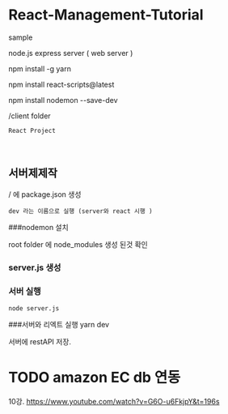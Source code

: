 # React-Management-Tutorial
sample


node.js express server ( web server )


npm install -g yarn 

npm install react-scripts@latest


npm install nodemon --save-dev






/client   folder

    React Project 


​     
## 서버제제작

/ 에  package.json  생성 


    dev 라는 이름으로 실행 (server와 react 시행 )



###nodemon  설치 

   root folder 에  node_modules 생성 된것 확인


### server.js 생성 



### 서버 실행 
    node server.js    

###서버와 리엑트 실행
     yarn dev 



서버에 restAPI 저장.




# TODO    amazon EC db 연동 

10강. 
https://www.youtube.com/watch?v=G6O-u6FkjpY&t=196s
